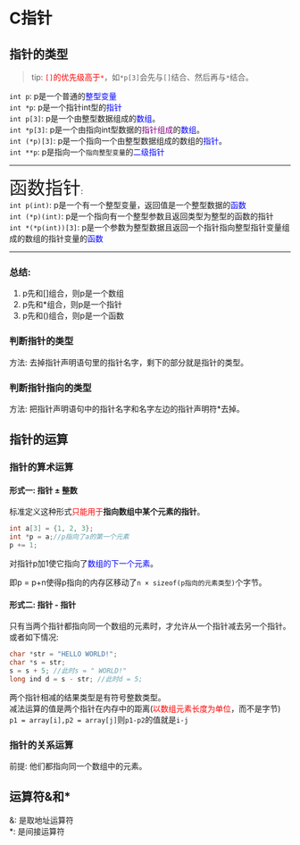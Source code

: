# C指针
## 指针的类型
> tip: <font color=red>`[]`的优先级高于`*`</font>，如`*p[3]`会先与`[]`结合、然后再与`*`结合。  

`int p`: p是一个普通的<font color=blue>整型变量</font>  
`int *p`: p是一个指针int型的<font color=blue>指针</font>  
`int p[3]`: p是一个由整型数据组成的<font color=blue>数组</font>。  
`int *p[3]`: p是一个由指向int型数据的<font color=purple>指针组成</font>的<font color=blue>数组</font>。  
`int (*p)[3]`: p是一个指向一个由整型数据组成的数组的<font color=blue>指针</font>。  
`int **p`: p是指向一个`指向整型变量`的<font color=blue>二级指针</font>  

---

<font size=6>函数指针</font>:   
`int p(int)`: p是一个有一个整型变量，返回值是一个整型数据的<font color=blue>函数</font>  
`int (*p)(int)`: p是一个指向有一个整型参数且返回类型为整型的函数的指针  
`int *(*p(int))[3]`: p是一个参数为整型数据且返回一个指针指向整型指针变量组成的数组的指针变量的<font color=blue>函数</font>  

---

### 总结: 
1. p先和[]组合，则p是一个数组  
2. p先和*组合，则p是一个指针  
3. p先和()组合，则p是一个函数  

### 判断指针的类型
方法: 去掉指针声明语句里的指针名字，剩下的部分就是指针的类型。  

### 判断指针指向的类型
方法: 把指针声明语句中的指针名字和名字左边的指针声明符*去掉。  

## 指针的运算 

###  指针的算术运算

####  形式一: 指针 ± 整数
标准定义这种形式<font color=red>只能用于</font>**指向数组中某个元素的指针**。  
```cpp
int a[3] = {1, 2, 3};
int *p = a;//p指向了a的第一个元素
p += 1;
```
对指针p加1使它指向了<font color=blue>数组的下一个元素</font>。  

即p = p+n使得p指向的内存区移动了`n × sizeof(p指向的元素类型)`个字节。  

#### 形式二: 指针 - 指针
只有当两个指针都指向同一个数组的元素时，才允许从一个指针减去另一个指针。  
或者如下情况:  
```cpp
char *str = "HELLO WORLD!";
char *s = str;
s = s + 5; //此时s = " WORLD!"
long ind d = s - str; //此时d = 5;
```

两个指针相减的结果类型是有符号整数类型。  
减法运算的值是两个指针在内存中的距离(<font color=red>以数组元素长度为单位</font>，而不是字节)  
`p1 = array[i],p2 = array[j]`则`p1-p2`的值就是`i-j`  



### 指针的关系运算
前提: 他们都指向同一个数组中的元素。  


## 运算符&和*
&: 是取地址运算符  
*: 是间接运算符  





